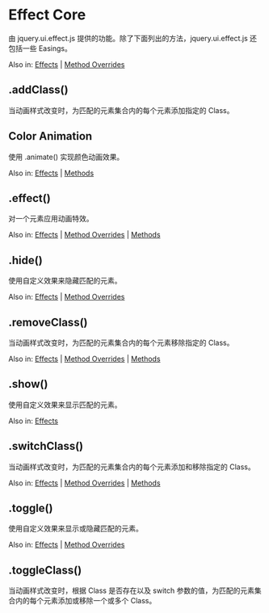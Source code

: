 # Effect Core

由 jquery.ui.effect.js 提供的功能。除了下面列出的方法，jquery.ui.effect.js 还包括一些 Easings。

Also in: [Effects](http://www.css88.com/jquery-ui-api/category/effects/ "View all posts in Effects") | [Method Overrides](http://www.css88.com/jquery-ui-api/category/overrides/ "View all posts in Method Overrides")

## .addClass()

当动画样式改变时，为匹配的元素集合内的每个元素添加指定的 Class。

## Color Animation

使用 .animate() 实现颜色动画效果。

Also in: [Effects](http://www.css88.com/jquery-ui-api/category/effects/ "View all posts in Effects") | [Methods](http://www.css88.com/jquery-ui-api/category/methods/ "View all posts in Methods")

## .effect()

对一个元素应用动画特效。

Also in: [Effects](http://www.css88.com/jquery-ui-api/category/effects/ "View all posts in Effects") | [Method Overrides](http://www.css88.com/jquery-ui-api/category/overrides/ "View all posts in Method Overrides") | [Methods](http://www.css88.com/jquery-ui-api/category/methods/ "View all posts in Methods")

## .hide()

使用自定义效果来隐藏匹配的元素。

Also in: [Effects](http://www.css88.com/jquery-ui-api/category/effects/ "View all posts in Effects") | [Method Overrides](http://www.css88.com/jquery-ui-api/category/overrides/ "View all posts in Method Overrides")

## .removeClass()

当动画样式改变时，为匹配的元素集合内的每个元素移除指定的 Class。

Also in: [Effects](http://www.css88.com/jquery-ui-api/category/effects/ "View all posts in Effects") | [Method Overrides](http://www.css88.com/jquery-ui-api/category/overrides/ "View all posts in Method Overrides") | [Methods](http://www.css88.com/jquery-ui-api/category/methods/ "View all posts in Methods")

## .show()

使用自定义效果来显示匹配的元素。

Also in: [Effects](http://www.css88.com/jquery-ui-api/category/effects/ "View all posts in Effects")

## .switchClass()

当动画样式改变时，为匹配的元素集合内的每个元素添加和移除指定的 Class。

Also in: [Effects](http://www.css88.com/jquery-ui-api/category/effects/ "View all posts in Effects") | [Method Overrides](http://www.css88.com/jquery-ui-api/category/overrides/ "View all posts in Method Overrides") | [Methods](http://www.css88.com/jquery-ui-api/category/methods/ "View all posts in Methods")

## .toggle()

使用自定义效果来显示或隐藏匹配的元素。

Also in: [Effects](http://www.css88.com/jquery-ui-api/category/effects/ "View all posts in Effects") | [Method Overrides](http://www.css88.com/jquery-ui-api/category/overrides/ "View all posts in Method Overrides")

## .toggleClass()

当动画样式改变时，根据 Class 是否存在以及 switch 参数的值，为匹配的元素集合内的每个元素添加或移除一个或多个 Class。